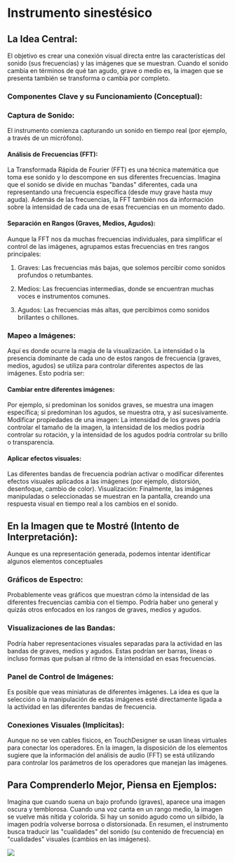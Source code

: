 # Instrumento sinestésico
## La Idea Central:

El objetivo es crear una conexión visual directa entre las características del sonido (sus frecuencias) y las imágenes que se muestran. Cuando el sonido cambia en términos de qué tan agudo, grave o medio es, la imagen que se presenta también se transforma o cambia por completo.

### Componentes Clave y su Funcionamiento (Conceptual):

### Captura de Sonido: 
El instrumento comienza capturando un sonido en tiempo real (por ejemplo, a través de un micrófono).

#### Análisis de Frecuencias (FFT): 
La Transformada Rápida de Fourier (FFT) es una técnica matemática que toma ese sonido y lo descompone en sus diferentes frecuencias. Imagina que el sonido se divide en muchas "bandas" diferentes, cada una representando una frecuencia específica (desde muy grave hasta muy aguda). Además de las frecuencias, la FFT también nos da información sobre la intensidad de cada una de esas frecuencias en un momento dado.

#### Separación en Rangos (Graves, Medios, Agudos): 
Aunque la FFT nos da muchas frecuencias individuales, para simplificar el control de las imágenes, agrupamos estas frecuencias en tres rangos principales:

1. Graves: Las frecuencias más bajas, que solemos percibir como sonidos profundos o retumbantes.

2. Medios: Las frecuencias intermedias, donde se encuentran muchas voces e instrumentos comunes.

3. Agudos: Las frecuencias más altas, que percibimos como sonidos brillantes o chillones.

### Mapeo a Imágenes: 
Aquí es donde ocurre la magia de la visualización. La intensidad o la presencia dominante de cada uno de estos rangos de frecuencia (graves, medios, agudos) se utiliza para controlar diferentes aspectos de las imágenes. Esto podría ser:

#### Cambiar entre diferentes imágenes: 
Por ejemplo, si predominan los sonidos graves, se muestra una imagen específica; si predominan los agudos, se muestra otra, y así sucesivamente.
Modificar propiedades de una imagen: La intensidad de los graves podría controlar el tamaño de la imagen, la intensidad de los medios podría controlar su rotación, y la intensidad de los agudos podría controlar su brillo o transparencia.

#### Aplicar efectos visuales: 
Las diferentes bandas de frecuencia podrían activar o modificar diferentes efectos visuales aplicados a las imágenes (por ejemplo, distorsión, desenfoque, cambio de color).
Visualización: Finalmente, las imágenes manipuladas o seleccionadas se muestran en la pantalla, creando una respuesta visual en tiempo real a los cambios en el sonido.

## En la Imagen que te Mostré (Intento de Interpretación):

Aunque es una representación generada, podemos intentar identificar algunos elementos conceptuales

### Gráficos de Espectro:
Probablemente veas gráficos que muestran cómo la intensidad de las diferentes frecuencias cambia con el tiempo. Podría haber uno general y quizás otros enfocados en los rangos de graves, medios y agudos.

### Visualizaciones de las Bandas:
Podría haber representaciones visuales separadas para la actividad en las bandas de graves, medios y agudos. Estas podrían ser barras, líneas o incluso formas que pulsan al ritmo de la intensidad en esas frecuencias.

### Panel de Control de Imágenes:
Es posible que veas miniaturas de diferentes imágenes. La idea es que la selección o la manipulación de estas imágenes esté directamente ligada a la actividad en las diferentes bandas de frecuencia.

### Conexiones Visuales (Implícitas):
Aunque no se ven cables físicos, en TouchDesigner se usan líneas virtuales para conectar los operadores. En la imagen, la disposición de los elementos sugiere que la información del análisis de audio (FFT) se está utilizando para controlar los parámetros de los operadores que manejan las imágenes.


## Para Comprenderlo Mejor, Piensa en Ejemplos:

Imagina que cuando suena un bajo profundo (graves), aparece una imagen oscura y temblorosa.
Cuando una voz canta en un rango medio, la imagen se vuelve más nítida y colorida.
Si hay un sonido agudo como un silbido, la imagen podría volverse borrosa o distorsionada.
En resumen, el instrumento busca traducir las "cualidades" del sonido (su contenido de frecuencia) en "cualidades" visuales (cambios en las imágenes).

![](https://i.imgur.com/RiRrXEr.png)
